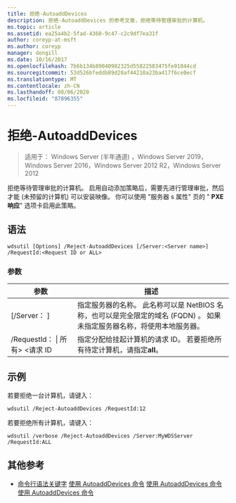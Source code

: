 ```yaml
---
title: 拒绝-AutoaddDevices
description: 拒绝-AutoaddDevices 的参考文章，拒绝等待管理审批的计算机。
ms.topic: article
ms.assetid: ea25a4b2-5fad-4360-9c47-c2c9df7ea31f
author: coreyp-at-msft
ms.author: coreyp
manager: dongill
ms.date: 10/16/2017
ms.openlocfilehash: 7b6b134b89040982325d55822583475fe91044cd
ms.sourcegitcommit: 53d526bfeddb89d28af44210a23ba417f6ce0ecf
ms.translationtype: MT
ms.contentlocale: zh-CN
ms.lasthandoff: 08/06/2020
ms.locfileid: "87896355"
---
```

# <a name="reject-autoadddevices"></a>拒绝-AutoaddDevices

> 适用于： Windows Server (半年通道) ，Windows Server 2019，Windows Server 2016，Windows Server 2012 R2，Windows Server 2012

拒绝等待管理审批的计算机。 启用自动添加策略后，需要先进行管理审批，然后才能 (未预留的计算机) 可以安装映像。 你可以使用 "服务器 s 属性" 页的 " **PXE 响应**" 选项卡启用此策略。
## <a name="syntax"></a>语法
```
wdsutil [Options] /Reject-AutoaddDevices [/Server:<Server name>] /RequestId:<Request ID or ALL>
```
### <a name="parameters"></a>参数
|参数|描述|
|-------|--------|
|[/Server： <Server name> ]|指定服务器的名称。 此名称可以是 NetBIOS 名称，也可以是完全限定的域名 (FQDN) 。 如果未指定服务器名称，将使用本地服务器。|
|/RequestId： &#124; 所有> <请求 ID|指定分配给挂起计算机的请求 ID。 若要拒绝所有待定计算机，请指定**all**。|
## <a name="examples"></a>示例
若要拒绝一台计算机，请键入：
```
wdsutil /Reject-AutoaddDevices /RequestId:12
```
若要拒绝所有计算机，请键入：
```
wdsutil /verbose /Reject-AutoaddDevices /Server:MyWDSServer /RequestId:ALL
```
## <a name="additional-references"></a>其他参考
- [命令行语法关键字](command-line-syntax-key.md) 
[使用 AutoaddDevices 命令](using-the-approve-autoadddevices-command.md) 
[使用 AutoaddDevices 命令](using-the-delete-autoadddevices-command.md) 
[使用 AutoaddDevices 命令](using-the-get-autoadddevices-command.md)
